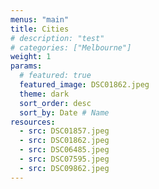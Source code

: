 ```yaml
---
menus: "main"
title: Cities
# description: "test"
# categories: ["Melbourne"]
weight: 1
params:
  # featured: true
  featured_image: DSC01862.jpeg
  theme: dark
  sort_order: desc
  sort_by: Date # Name 
resources:
  - src: DSC01857.jpeg
  - src: DSC01862.jpeg
  - src: DSC06485.jpeg
  - src: DSC07595.jpeg
  - src: DSC09862.jpeg
---
```


